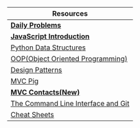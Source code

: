 |__Resources__|
|-|
|[__Daily Problems__](https://github.com/dolphins-2017/Resources/blob/master/docs/daily-problems.md)|
|[__JavaScript Introduction__](https://github.com/dolphins-2017/Resources/blob/master/docs/javascript-crash-course.md)|
|[Python Data Structures](https://github.com/dolphins-2017/Resources/blob/master/docs/python-data-structures.md)|
|[OOP(Object Oriented Programming)](https://github.com/dolphins-2017/Resources/blob/master/docs/object-oriented-programming.md)|
|[Design Patterns](https://github.com/dolphins-2017/Resources/blob/master/docs/oop-design-patterns.md)|
|[MVC Pig](https://github.com/dolphins-2017/pig-2.0)|
|[__MVC Contacts(New)__](https://github.com/dolphins-2017/week4-Review/tree/solutions/contacts)|
|[The Command Line Interface and Git](https://github.com/dolphins-2017/Resources/blob/master/cli-and-git.md)|
|[Cheat Sheets](https://github.com/dolphins-2017/Resources/blob/master/docs/cheat-sheets.md)|
